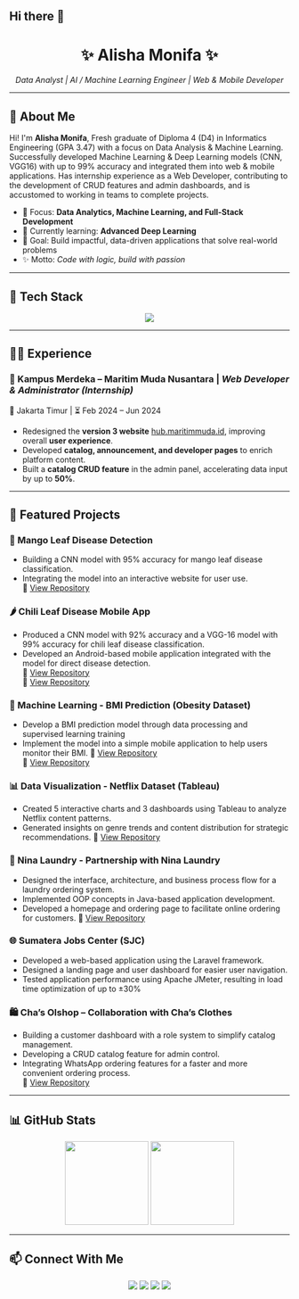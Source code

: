 ## Hi there 👋

<h1 align="center">✨ Alisha Monifa ✨</h1>
<p align="center">
  <em>Data Analyst | AI / Machine Learning Engineer | Web & Mobile Developer</em>
</p>

---

## 🌸 About Me
Hi! I'm **Alisha Monifa**, Fresh graduate of Diploma 4 (D4) in Informatics Engineering (GPA 3.47) with a focus on Data Analysis & Machine Learning. Successfully developed Machine Learning & Deep Learning models (CNN, VGG16) with up to 99% accuracy and integrated them into web & mobile applications. Has internship experience as a Web Developer, contributing to the development of CRUD features and admin dashboards, and is accustomed to working in teams to complete projects. 

- 🔬 Focus: **Data Analytics, Machine Learning, and Full-Stack Development**  
- 🌱 Currently learning: **Advanced Deep Learning**  
- 🎯 Goal: Build impactful, data-driven applications that solve real-world problems  
- ✨ Motto: *Code with logic, build with passion*  

---

## 🚀 Tech Stack
<p align="center">
  <img src="https://skillicons.dev/icons?i=python,tensorflow,pytorch,js,ts,react,laravel,php,nodejs,mysql,git,github,figma" />
</p>

---
## 🧑‍💻 Experience

### 🌊 Kampus Merdeka – Maritim Muda Nusantara | *Web Developer & Administrator (Internship)*  
📍 Jakarta Timur | ⏳ Feb 2024 – Jun 2024  

- Redesigned the **version 3 website** [hub.maritimmuda.id](https://hub.maritimmuda.id/), improving overall **user experience**.  
- Developed **catalog, announcement, and developer pages** to enrich platform content.  
- Built a **catalog CRUD feature** in the admin panel, accelerating data input by up to **50%**.  

---

## 📌 Featured Projects

### 🥭 Mango Leaf Disease Detection  
- Building a CNN model with 95% accuracy for mango leaf disease classification. 
- Integrating the model into an interactive website for user use.   
🔗 [View Repository](https://github.com/ulfa03/Klasifikasi-Penyakit-Daun-Mangga-Menggunakan-CNN)  

### 🌶️ Chili Leaf Disease Mobile App  
- Produced a CNN model with 92% accuracy and a VGG-16 model with 99% accuracy for chili leaf disease classification.
- Developed an Android-based mobile application integrated with the model for direct disease detection.  
🔗 [View Repository](https://github.com/ulfa03/CNN-Based-Classification-of-Chili-Plant-Diseases-from-Leaf-Images-on-Mobile)  
🔗 [View Repository](https://github.com/ulfa03/Chili-Leaf-Classification-with-CNN-and-CV)

### 🤖 Machine Learning - BMI Prediction (Obesity Dataset)  
- Develop a BMI prediction model through data processing and supervised learning training
- Implement the model into a simple mobile application to help users monitor their BMI. 
🔗 [View Repository](https://github.com/ulfa03/Klasifikasi-Tingkat-Obesitas-Menggunakan-Algoritma-Random-Forest)  
🔗 [View Repository](https://github.com/ulfa03/StayHealth)  

### 📊 Data Visualization - Netflix Dataset (Tableau)   
- Created 5 interactive charts and 3 dashboards using Tableau to analyze Netflix content patterns.
- Generated insights on genre trends and content distribution for strategic recommendations.
🔗 [View Repository](https://github.com/ulfa03/Storyboards)  

### 🧺 Nina Laundry - Partnership with Nina Laundry 
- Designed the interface, architecture, and business process flow for a laundry ordering system.
- Implemented OOP concepts in Java-based application development.
- Developed a homepage and ordering page to facilitate online ordering for customers. 
🔗 [View Repository](https://github.com/ulfa03/Nina-Laundry)  

### 🌐 Sumatera Jobs Center (SJC) 
- Developed a web-based application using the Laravel framework.
- Designed a landing page and user dashboard for easier user navigation.
- Tested application performance using Apache JMeter, resulting in load time optimization of up to ±30%

### 🛍️ Cha’s Olshop – Collaboration with Cha’s Clothes
- Building a customer dashboard with a role system to simplify catalog management.
- Developing a CRUD catalog feature for admin control.
- Integrating WhatsApp ordering features for a faster and more convenient ordering process.  
🔗 [View Repository](https://github.com/ulfa03/Chas-olshop) 
---

## 📊 GitHub Stats
<p align="center">
  <img src="https://github-readme-stats.vercel.app/api?username=ulfa03&show_icons=true&theme=tokyonight" height="150" />
  <img src="https://github-readme-stats.vercel.app/api/top-langs/?username=ulfa03&layout=compact&theme=tokyonight" height="150" />
</p>

---

## 📫 Connect With Me
<p align="center">
  <a href="https://ulfa03.github.io/portofolio-ulfa.github.io/"><img src="https://img.shields.io/badge/Portfolio-ff69b4?style=for-the-badge&logo=vercel&logoColor=white"/></a>
  <a href="https://www.linkedin.com/in/ulfa-damayanti03/"><img src="https://img.shields.io/badge/LinkedIn-0a66c2?style=for-the-badge&logo=linkedin&logoColor=white"/></a>
  <a href="mailto:ulfadamayanti79@gmail.com"><img src="https://img.shields.io/badge/Email-ea4335?style=for-the-badge&logo=gmail&logoColor=white"/></a>
  <a href="https://github.com/ulfa03"><img src="https://img.shields.io/badge/GitHub-333?style=for-the-badge&logo=github&logoColor=white"/></a>
</p>


